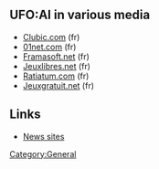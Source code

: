 ## UFO:AI in various media

- [Clubic.com](http://www.clubic.com/telecharger-fiche36318-ufo-alien-invasion.html)
  (fr)
- [01net.com](http://www.01net.com/telecharger/windows/Jeux/action/fiches/39630.html)
  (fr)
- [Framasoft.net](http://www.framasoft.net/article4435.html) (fr)
- [Jeuxlibres.net](http://jeuxlibres.net/showgame/ufo_alien_invasion.html)
  (fr)
- [Ratiatum.com](http://www.ratiatum.com/log1423_UFO_Alien_Invasion.html)
  (fr)
- [Jeuxgratuit.net](http://www.jeuxgratuits.net/jeux/PC/UFO_Alien_Invasion)
  (fr)

## Links

- [News sites](Releases/Announcements "wikilink")

[Category:General](Category:General "wikilink")
